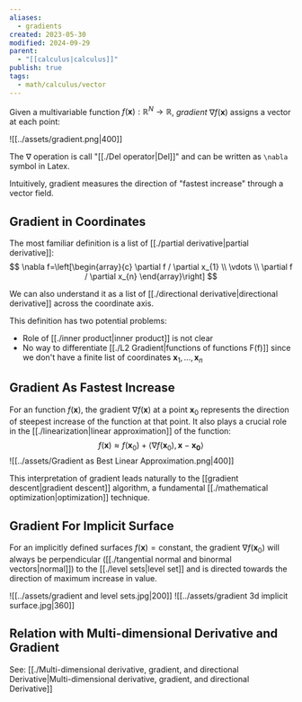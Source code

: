 ```yaml
---
aliases:
  - gradients
created: 2023-05-30
modified: 2024-09-29
parent:
  - "[[calculus|calculus]]"
publish: true
tags:
  - math/calculus/vector
---
```

Given a multivariable function $f(\mathbf{x}) : \mathbb{R}^N \rightarrow \mathbb{R}$, *gradient* $\nabla f(\mathbf{x})$ assigns a vector at each point:

![[../assets/gradient.png|400]]

The $\nabla$ operation is call "[[./Del operator|Del]]" and can be written as `\nabla` symbol in Latex.

Intuitively, gradient measures the direction of "fastest increase" through a vector field.
## Gradient in Coordinates

The most familiar definition is a list of [[./partial derivative|partial derivative]]:
 $$
   \nabla f=\left[\begin{array}{c}
   \partial f / \partial x_{1} \\
   \vdots \\
   \partial f / \partial x_{n}
   \end{array}\right]
$$

We can also understand it as a list of [[./directional derivative|directional derivative]] across the coordinate axis.

This definition has two potential problems:
- Role of [[./inner product|inner product]] is not clear
- No way to differentiate [[./L2 Gradient|functions of functions F(f)]] since we don't have a finite list of coordinates $\mathbf{x}_1, ..., \mathbf{x}_n$

## Gradient As Fastest Increase
For an function $f(\mathbf{x})$, the gradient $\nabla f(\mathbf{x})$ at a point $\mathbf{x}_0$ represents the direction of steepest increase of the function at that point. It also plays a crucial role in the [[./linearization|linear approximation]] of the function:
$$
   f(\mathbf{x}) \approx f(\mathbf{x}_0) + \langle\nabla f(\mathbf{x}_0),\, \mathbf{x} - \mathbf{x_0}\rangle
$$
![[../assets/Gradient as Best Linear Approximation.png|400]]

This interpretation of gradient leads naturally to the [[gradient descent|gradient descent]] algorithm, a fundamental [[./mathematical optimization|optimization]] technique.

## Gradient For Implicit Surface
For an implicitly defined surfaces $f(\mathbf{x}) = \text{constant}$, the gradient $\nabla f(\mathbf{x}_0)$ will always be perpendicular ([[./tangential normal and binormal vectors|normal]]) to the [[./level sets|level set]] and is directed towards the direction of maximum increase in value.

![[../assets/gradient and level sets.jpg|200]]   ![[../assets/gradient 3d implicit surface.jpg|360]]

## Relation with Multi-dimensional Derivative and Gradient
See: [[./Multi-dimensional derivative, gradient, and directional Derivative|Multi-dimensional derivative, gradient, and directional Derivative]]
